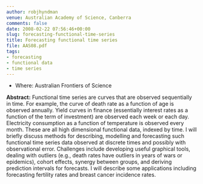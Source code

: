 ```yaml
---
author: robjhyndman
venue: Australian Academy of Science, Canberra
comments: false
date: 2008-02-22 07:56:46+00:00
slug: forecasting-functional-time-series
title: Forecasting functional time series
file: AAS08.pdf
tags:
- forecasting
- functional data
- time series
---
```


+ Where: Australian Frontiers of Science

**Abstract:**
Functional time series are curves that are observed sequentially in time. For example, the curve of death rate as a function of age is observed annually. Yield curves in finance (essentially interest rates as a function of the term of investment) are observed each week or each day. Electricity consumption as a function of temperature is observed every month. These are all high dimensional functional data, indexed by time. I will briefly discuss methods for describing, modelling and forecasting such functional time series data observed at discrete times and possibly with observational error. Challenges include developing useful graphical tools, dealing with outliers (e.g., death rates have outliers in years of wars or epidemics), cohort effects, synergy between groups, and deriving prediction intervals for forecasts. I will describe some applications including forecasting fertility rates and breast cancer incidence rates.
